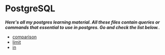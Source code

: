 # PostgreSQL

**_Here's all my postgres learning material. All these files contain queries or commands that essential to use in postgres. Go and check the list below._**.

- [comparison](https://github.com/kuntiarso/Database-Learning/blob/master/postgres/comparison.sql)
- [limit](https://github.com/kuntiarso/Database-Learning/blob/master/postgres/limit.sql)
- [in](https://github.com/kuntiarso/Database-Learning/blob/master/postgres/in.sql)
